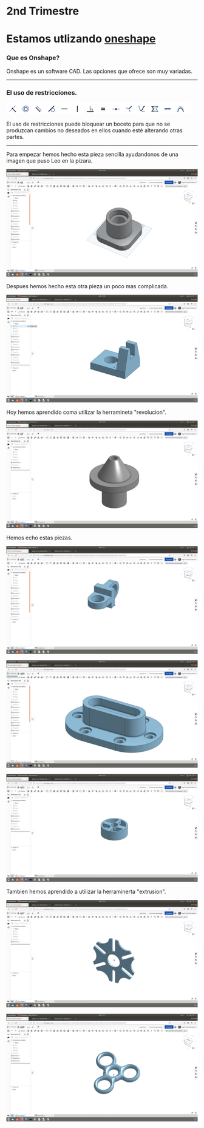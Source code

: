 
# 2nd Trimestre

#  Estamos utlizando [oneshape](https://www.onshape.com/en/)
 
### Que es Onshape?

Onshape es un software CAD. Las opciones que ofrece son muy variadas.

---

### El uso de restricciones. 

![imajen](https://github.com/ANGEY33/3D/blob/main/restinciones.png)

El uso de restricciones puede bloquear un boceto para que no se produzcan cambios no deseados en ellos cuando esté alterando otras partes.

---
Para empezar hemos hecho esta pieza sencilla ayudandonos de una imagen que puso Leo en la pizara.

![imajen](https://github.com/ANGEY33/1er-TRIMESTRE/blob/main/Captura%20de%20pantalla%20de%202022-02-02%2013-00-35.png)

Despues hemos hecho esta otra pieza un poco mas complicada.

![imajen](https://github.com/ANGEY33/1er-TRIMESTRE/blob/main/Captura%20de%20pantalla%20de%202022-02-02%2013-03-40.png)

Hoy hemos aprendido coma utilizar la herramineta "revolucion".

![imajen](https://github.com/ANGEY33/1er-TRIMESTRE/blob/main/Captura%20de%20pantalla%20de%202022-02-02%2013-07-44.png)

 Hemos echo estas piezas.

![imajen](https://github.com/ANGEY33/1er-TRIMESTRE/blob/main/Captura%20de%20pantalla%20de%202022-02-02%2013-11-50.png)

![imajen](https://github.com/ANGEY33/1er-TRIMESTRE/blob/main/Captura%20de%20pantalla%20de%202022-02-02%2013-11-42.png)

![imajen](https://github.com/ANGEY33/1er-TRIMESTRE/blob/main/Captura%20de%20pantalla%20de%202022-02-02%2013-12-01.png)

Tambien hemos aprendido a utilizar la herraminerta "extrusion".

![imajen](https://github.com/ANGEY33/1er-TRIMESTRE/blob/main/Captura%20de%20pantalla%20de%202022-02-02%2013-16-28.png)

![imajen](https://github.com/ANGEY33/1er-TRIMESTRE/blob/main/Captura%20de%20pantalla%20de%202022-02-02%2013-17-29.png)


